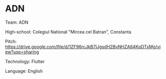# ADN

Team: ADN

High-school: Colegiul National "Mircea cel Batran", Constanta

Pitch: https://drive.google.com/file/d/1ZF96rcJkB7IJgsdH2BvNHZA64KpDTxMg/view?usp=sharing

Technology: Flutter

Language: English
